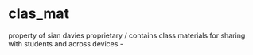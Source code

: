 # clas_mat
property of sian davies proprietary / contains class materials for sharing with students and across devices - 
